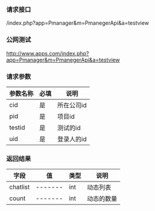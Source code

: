 ### **请求接口**
/index.php?app=Pmanager&m=PmanegerApi&a=testview



### **公网测试**
http://www.apps.com/index.php?app=Pmanager&m=PmanegerApi&a=testview

### **请求参数**

| 参数名称  |必填|     说明      |
|------|-----|------|
| cid     | 是 |   所在公司id   |
| pid| 是 |  项目id   |
| testid| 是 | 测试的id  |
| uid| 是 |  登录人的id  |

### **返回结果**
|字段        |值          |类型    |说明        |
| ---------  |--------    |-------- |--------  |
|chatlist|-------   |int    | 动态列表 |
|count|-------   |int    | 动态的数量  |